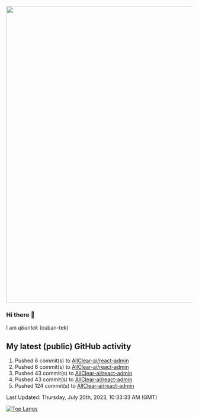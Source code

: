 <img src="https://user-images.githubusercontent.com/1090192/231227350-b13c0797-9e41-42a4-ab5c-d0e234d2a3d2.png" width="800px" />

### Hi there 👋

I am *qbantek* (cuban-tek)

<!--
**qbantek/qbantek** is a ✨ _special_ ✨ repository because its `README.md` (this file) appears on your GitHub profile.

Here are some ideas to get you started:

- 🔭 I’m currently working on ...
- 🌱 I’m currently learning ...
- 👯 I’m looking to collaborate on ...
- 🤔 I’m looking for help with ...
- 💬 Ask me about ...
- 📫 How to reach me: ...
- 😄 Pronouns: ...
- ⚡ Fun fact: ...
-->

## My latest (public) GitHub activity
<!--RECENT_ACTIVITY:start-->
1. Pushed 6 commit(s) to [AllClear-ai/react-admin](https://github.com/AllClear-ai/react-admin)<br>
2. Pushed 6 commit(s) to [AllClear-ai/react-admin](https://github.com/AllClear-ai/react-admin)<br>
3. Pushed 43 commit(s) to [AllClear-ai/react-admin](https://github.com/AllClear-ai/react-admin)<br>
4. Pushed 43 commit(s) to [AllClear-ai/react-admin](https://github.com/AllClear-ai/react-admin)<br>
5. Pushed 124 commit(s) to [AllClear-ai/react-admin](https://github.com/AllClear-ai/react-admin)<br>
<!--RECENT_ACTIVITY:end-->

<!--RECENT_ACTIVITY:last_update-->
Last Updated: Thursday, July 20th, 2023, 10:33:33 AM (GMT)
<!--RECENT_ACTIVITY:last_update_end-->


[![Top Langs](https://github-readme-stats.vercel.app/api/top-langs/?username=qbantek&langs_count=10&hide_progress=true)](https://github.com/anuraghazra/github-readme-stats)
